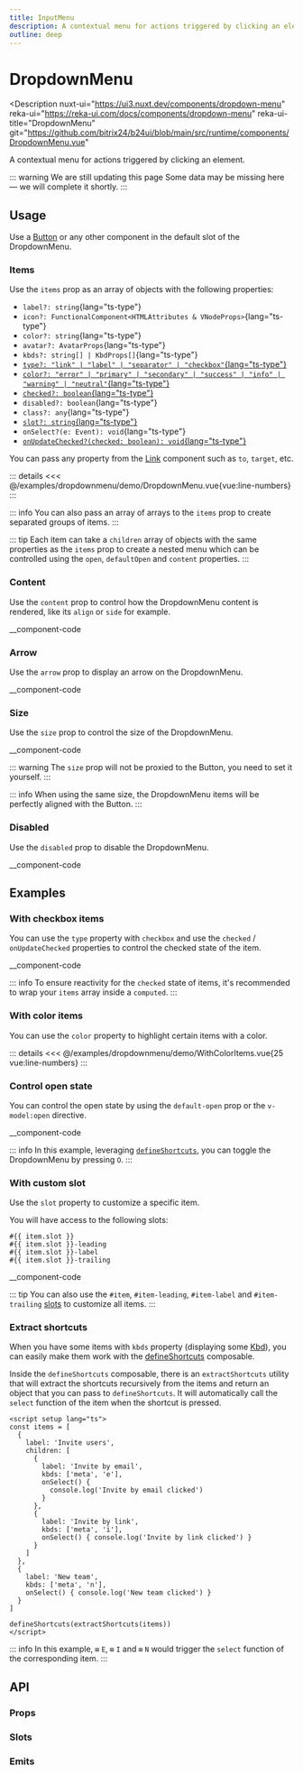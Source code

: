 ```yaml
---
title: InputMenu
description: A contextual menu for actions triggered by clicking an element.
outline: deep
---
```

<script setup>
import DropdownMenuExample from '/examples/dropdownmenu/DropdownMenu.vue';
import WithColorItemsExample from '/examples/dropdownmenu/WithColorItems.vue';
</script>
# DropdownMenu

<Description
  nuxt-ui="https://ui3.nuxt.dev/components/dropdown-menu"
  reka-ui="https://reka-ui.com/docs/components/dropdown-menu"
  reka-ui-title="DropdownMenu"
  git="https://github.com/bitrix24/b24ui/blob/main/src/runtime/components/DropdownMenu.vue"
>
  A contextual menu for actions triggered by clicking an element.
</Description>

::: warning We are still updating this page
Some data may be missing here — we will complete it shortly.
:::

## Usage

Use a [Button](/components/button) or any other component in the default slot of the DropdownMenu.

### Items

Use the `items` prop as an array of objects with the following properties:

- `label?: string`{lang="ts-type"}
- `icon?: FunctionalComponent<HTMLAttributes & VNodeProps>`{lang="ts-type"}
- `color?: string`{lang="ts-type"}
- `avatar?: AvatarProps`{lang="ts-type"}
- `kbds?: string[] | KbdProps[]`{lang="ts-type"}
- [`type?: "link" | "label" | "separator" | "checkbox"`{lang="ts-type"}](#with-checkbox-items)
- [`color?: "error" | "primary" | "secondary" | "success" | "info" | "warning" | "neutral"`{lang="ts-type"}](#with-color-items)
- [`checked?: boolean`{lang="ts-type"}](#with-checkbox-items)
- `disabled?: boolean`{lang="ts-type"}
- `class?: any`{lang="ts-type"}
- [`slot?: string`{lang="ts-type"}](#with-custom-slot)
- `onSelect?(e: Event): void`{lang="ts-type"}
- [`onUpdateChecked?(checked: boolean): void`{lang="ts-type"}](#with-checkbox-items)

You can pass any property from the [Link](/components/link#props) component such as `to`, `target`, etc.

<div class="lg:min-h-[160px]">
  <ClientOnly>
    <DropdownMenuExample />
  </ClientOnly>
</div>

::: details
<<< @/examples/dropdownmenu/demo/DropdownMenu.vue{vue:line-numbers}
:::

::: info
You can also pass an array of arrays to the `items` prop to create separated groups of items.
:::

::: tip
Each item can take a `children` array of objects with the same properties as the `items` prop to create a nested menu which can be controlled using the `open`, `defaultOpen` and `content` properties.
:::

### Content

Use the `content` prop to control how the DropdownMenu content is rendered, like its `align` or `side` for example.

__component-code

### Arrow

Use the `arrow` prop to display an arrow on the DropdownMenu.

__component-code

### Size

Use the `size` prop to control the size of the DropdownMenu.

__component-code

::: warning
The `size` prop will not be proxied to the Button, you need to set it yourself.
:::

::: info
When using the same size, the DropdownMenu items will be perfectly aligned with the Button.
:::

### Disabled

Use the `disabled` prop to disable the DropdownMenu.

__component-code

## Examples

### With checkbox items

You can use the `type` property with `checkbox` and use the `checked` / `onUpdateChecked` properties to control the checked state of the item.

__component-code

::: info
To ensure reactivity for the `checked` state of items, it's recommended to wrap your `items` array inside a `computed`.
:::

### With color items

You can use the `color` property to highlight certain items with a color.

<div class="lg:min-h-[160px]">
  <ClientOnly>
    <WithColorItemsExample />
  </ClientOnly>
</div>

::: details
<<< @/examples/dropdownmenu/demo/WithColorItems.vue{25 vue:line-numbers}
:::

### Control open state

You can control the open state by using the `default-open` prop or the `v-model:open` directive.

__component-code

::: info
In this example, leveraging [`defineShortcuts`](composables/define-shortcuts), you can toggle the DropdownMenu by pressing `O`.
:::

### With custom slot

Use the `slot` property to customize a specific item.

You will have access to the following slots:

```ts-type
#{{ item.slot }}
#{{ item.slot }}-leading
#{{ item.slot }}-label
#{{ item.slot }}-trailing
```

__component-code

::: tip
You can also use the `#item`, `#item-leading`, `#item-label` and `#item-trailing` [slots](#slots) to customize all items.
:::

### Extract shortcuts

When you have some items with `kbds` property (displaying some [Kbd](/components/kbd)), you can easily make them work with the [defineShortcuts](composables/define-shortcuts) composable.

Inside the `defineShortcuts` composable, there is an `extractShortcuts` utility that will extract the shortcuts recursively from the items and return an object that you can pass to `defineShortcuts`. It will automatically call the `select` function of the item when the shortcut is pressed.

```vue
<script setup lang="ts">
const items = [
  {
    label: 'Invite users',
    children: [
      {
        label: 'Invite by email',
        kbds: ['meta', 'e'],
        onSelect() {
          console.log('Invite by email clicked')
        }
      },
      {
        label: 'Invite by link',
        kbds: ['meta', 'i'],
        onSelect() { console.log('Invite by link clicked') }
      }
    ]
  },
  {
    label: 'New team',
    kbds: ['meta', 'n'],
    onSelect() { console.log('New team clicked') }
  }
]

defineShortcuts(extractShortcuts(items))
</script>
```

::: info
In this example, `⊞` `E`, `⊞` `I` and `⊞` `N` would trigger the `select` function of the corresponding item.
:::

## API

### Props

<ComponentProps component="DropdownMenu" />

### Slots

<ComponentSlots component="DropdownMenu" />

### Emits

<ComponentEmits component="DropdownMenu" />
